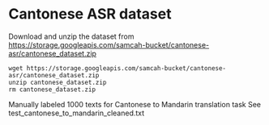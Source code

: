 # Cantonese ASR dataset
Download and unzip the dataset from https://storage.googleapis.com/samcah-bucket/cantonese-asr/cantonese_dataset.zip

```
wget https://storage.googleapis.com/samcah-bucket/cantonese-asr/cantonese_dataset.zip
unzip cantonese_dataset.zip
rm cantonese_dataset.zip
```

Manually labeled 1000 texts for Cantonese to Mandarin translation task
See test_cantonese_to_mandarin_cleaned.txt
